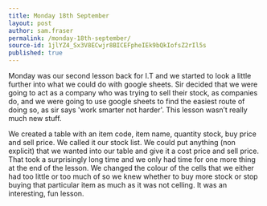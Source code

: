 ```yaml
---
title: Monday 18th September
layout: post
author: sam.fraser
permalink: /monday-18th-september/
source-id: 1jlYZ4_Sx3V8ECwjr8BICEFpheIEk9bQkIofsZ2rIl5s
published: true
---
```

Monday was our second lesson back for I.T and we started to look a little further into what we could do with google sheets. Sir decided that we were going to act as a company who was trying to sell their stock, as companies do, and we were going to use google sheets to find the easiest route of doing so, as sir says 'work smarter not harder'. This lesson wasn’t really much new stuff. 

We created a table with an item code, item name, quantity stock, buy price and sell price. We called it our stock list. We could put anything (non explicit) that we wanted into our table and give it a cost price and sell price. That took a surprisingly long time and we only had time for one more thing at the end of the lesson. We changed the colour of the cells that we either had too little or too much of so we knew whether to buy more stock or stop buying that particular item as much as it was not celling. It was an interesting, fun lesson. 

